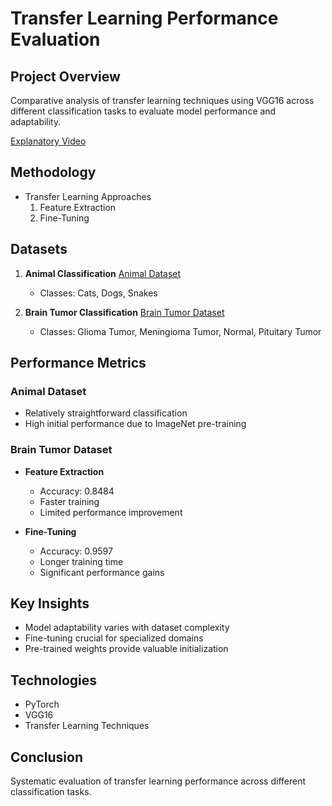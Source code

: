 # Transfer Learning Performance Evaluation

## Project Overview
Comparative analysis of transfer learning techniques using VGG16 across different classification tasks to evaluate model performance and adaptability.

[Explanatory Video](https://www.loom.com/share/9663d40759f847338f982bf1dba182d3?sid=b664310a-eeb9-467d-b644-efdd898e1c4d)

## Methodology
- Transfer Learning Approaches
  1. Feature Extraction
  2. Fine-Tuning

## Datasets
1. **Animal Classification**
  [Animal Dataset](https://www.kaggle.com/datasets/borhanitrash/animal-image-classification-dataset)
   - Classes: Cats, Dogs, Snakes
  
3. **Brain Tumor Classification**
   [Brain Tumor Dataset](https://www.kaggle.com/datasets/thomasdubail/brain-tumors-256x256)
   - Classes: Glioma Tumor, Meningioma Tumor, Normal, Pituitary Tumor

## Performance Metrics
### Animal Dataset
- Relatively straightforward classification
- High initial performance due to ImageNet pre-training

### Brain Tumor Dataset
- **Feature Extraction**
  - Accuracy: 0.8484
  - Faster training
  - Limited performance improvement

- **Fine-Tuning**
  - Accuracy: 0.9597
  - Longer training time
  - Significant performance gains

## Key Insights
- Model adaptability varies with dataset complexity
- Fine-tuning crucial for specialized domains
- Pre-trained weights provide valuable initialization

## Technologies
- PyTorch
- VGG16
- Transfer Learning Techniques

## Conclusion
Systematic evaluation of transfer learning performance across different classification tasks.
